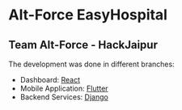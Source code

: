 # Alt-Force EasyHospital

## Team Alt-Force - HackJaipur

The development was done in different branches:

- Dashboard: [React](https://github.com/veeru153/alt-force-hackjaipur/tree/react)
- Mobile Application: [Flutter](https://github.com/veeru153/alt-force-hackjaipur/tree/flutter)
- Backend Services: [Django](https://github.com/veeru153/alt-force-hackjaipur/tree/backend)

